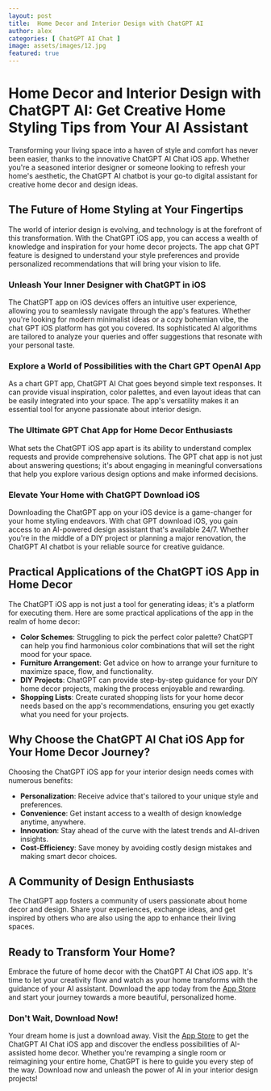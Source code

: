 ```yaml
---
layout: post
title:  Home Decor and Interior Design with ChatGPT AI
author: alex
categories: [ ChatGPT AI Chat ]
image: assets/images/12.jpg
featured: true
---
```


# Home Decor and Interior Design with ChatGPT AI: Get Creative Home Styling Tips from Your AI Assistant

Transforming your living space into a haven of style and comfort has never been easier, thanks to the innovative ChatGPT AI Chat iOS app. Whether you're a seasoned interior designer or someone looking to refresh your home's aesthetic, the ChatGPT AI chatbot is your go-to digital assistant for creative home decor and design ideas.

## The Future of Home Styling at Your Fingertips

The world of interior design is evolving, and technology is at the forefront of this transformation. With the ChatGPT iOS app, you can access a wealth of knowledge and inspiration for your home decor projects. The app chat GPT feature is designed to understand your style preferences and provide personalized recommendations that will bring your vision to life.

### Unleash Your Inner Designer with ChatGPT in iOS

The ChatGPT app on iOS devices offers an intuitive user experience, allowing you to seamlessly navigate through the app's features. Whether you're looking for modern minimalist ideas or a cozy bohemian vibe, the chat GPT iOS platform has got you covered. Its sophisticated AI algorithms are tailored to analyze your queries and offer suggestions that resonate with your personal taste.

### Explore a World of Possibilities with the Chart GPT OpenAI App

As a chart GPT app, ChatGPT AI Chat goes beyond simple text responses. It can provide visual inspiration, color palettes, and even layout ideas that can be easily integrated into your space. The app's versatility makes it an essential tool for anyone passionate about interior design.

### The Ultimate GPT Chat App for Home Decor Enthusiasts

What sets the ChatGPT iOS app apart is its ability to understand complex requests and provide comprehensive solutions. The GPT chat app is not just about answering questions; it's about engaging in meaningful conversations that help you explore various design options and make informed decisions.

### Elevate Your Home with ChatGPT Download iOS

Downloading the ChatGPT app on your iOS device is a game-changer for your home styling endeavors. With chat GPT download iOS, you gain access to an AI-powered design assistant that's available 24/7. Whether you're in the middle of a DIY project or planning a major renovation, the ChatGPT AI chatbot is your reliable source for creative guidance.

## Practical Applications of the ChatGPT iOS App in Home Decor

The ChatGPT iOS app is not just a tool for generating ideas; it's a platform for executing them. Here are some practical applications of the app in the realm of home decor:

- **Color Schemes**: Struggling to pick the perfect color palette? ChatGPT can help you find harmonious color combinations that will set the right mood for your space.
- **Furniture Arrangement**: Get advice on how to arrange your furniture to maximize space, flow, and functionality.
- **DIY Projects**: ChatGPT can provide step-by-step guidance for your DIY home decor projects, making the process enjoyable and rewarding.
- **Shopping Lists**: Create curated shopping lists for your home decor needs based on the app's recommendations, ensuring you get exactly what you need for your projects.

## Why Choose the ChatGPT AI Chat iOS App for Your Home Decor Journey?

Choosing the ChatGPT iOS app for your interior design needs comes with numerous benefits:

- **Personalization**: Receive advice that's tailored to your unique style and preferences.
- **Convenience**: Get instant access to a wealth of design knowledge anytime, anywhere.
- **Innovation**: Stay ahead of the curve with the latest trends and AI-driven insights.
- **Cost-Efficiency**: Save money by avoiding costly design mistakes and making smart decor choices.

## A Community of Design Enthusiasts

The ChatGPT app fosters a community of users passionate about home decor and design. Share your experiences, exchange ideas, and get inspired by others who are also using the app to enhance their living spaces.

## Ready to Transform Your Home?

Embrace the future of home decor with the ChatGPT AI Chat iOS app. It's time to let your creativity flow and watch as your home transforms with the guidance of your AI assistant. Download the app today from the [App Store](https://apps.apple.com/us/app/ai-ask-chat-with-ai-bots/id6472484891) and start your journey towards a more beautiful, personalized home.

### Don't Wait, Download Now!

Your dream home is just a download away. Visit the [App Store](https://apps.apple.com/us/app/ai-ask-chat-with-ai-bots/id6472484891) to get the ChatGPT AI Chat iOS app and discover the endless possibilities of AI-assisted home decor. Whether you're revamping a single room or reimagining your entire home, ChatGPT is here to guide you every step of the way. Download now and unleash the power of AI in your interior design projects!